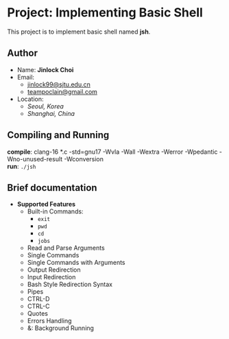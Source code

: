 # Project: Implementing Basic Shell

This project is to implement basic shell named **jsh**.

## Author

- Name: **Jinlock Choi**
- Email:
    - jinlock99@sjtu.edu.cn
    - teampoclain@gmail.com
- Location:
    - *Seoul, Korea*
    - *Shanghai, China*

## Compiling and Running

**compile**: clang-16 *.c -std=gnu17 -Wvla -Wall -Wextra -Werror -Wpedantic -Wno-unused-result -Wconversion  
**run**: `./jsh`

## Brief documentation

- **Supported Features**
    - Built-in Commands:  
        * `exit`
        * `pwd`
        * `cd`
        * `jobs`
    - Read and Parse Arguments
    - Single Commands
    - Single Commands with Arguments
    - Output Redirection
    - Input Redirection
    - Bash Style Redirection Syntax
    - Pipes
    - CTRL-D
    - CTRL-C
    - Quotes
    - Errors Handling
    - &: Background Running